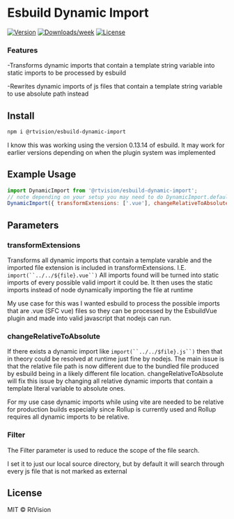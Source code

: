 Esbuild Dynamic Import
=============


[![Version](https://img.shields.io/npm/v/mocha-esbuild.svg)](https://npmjs.org/package/@rtvision/esbuild-dynamic-import)
[![Downloads/week](https://img.shields.io/npm/dw/mocha-esbuild.svg)](https://npmjs.org/package/@rtvision/esbuild-dynamic-import)
[![License](https://img.shields.io/npm/l/mocha-esbuild.svg)](https://github.com/RtVision/esbuild-dynamic-import/blob/master/package.json)

### Features
-Transforms dynamic imports that contain a template string variable into static imports to be processed by esbuild

-Rewrites dynamic imports of js files that contain a template string variable to use absolute path instead
                                                                                       
## Install
```sh
npm i @rtvision/esbuild-dynamic-import
```

I know this was working using the version 0.13.14 of esbuild. It may work for earlier versions depending on when the plugin system was implemented

## Example Usage

```js
import DynamicImport from '@rtvision/esbuild-dynamic-import';
// note depending on your setup you may need to do DynamicImport.default() instead
DynamicImport({ transformExtensions: ['.vue'], changeRelativeToAbsolute: true, filter: /src\/.*\.js$/ }),
```

## Parameters

  ### transformExtensions
   Transforms all dynamic imports that contain a template varable and the imported file extension
   is included in transformExtensions. I.E. `import(``../../${file}.vue``)`
   All imports found will be turned into static imports of every possible valid import it could be.
   It then uses the static imports instead of node dynamically importing the file at runtime

   My use case for this was I wanted esbuild to process the possible imports that are
   .vue (SFC vue) files so they can be processed by the EsbuildVue plugin and made into
   valid javascript that nodejs can run.
  
  ### changeRelativeToAbsolute
   If there exists a dynamic import like `import(``../../$file}.js``)`
   then that in theory could be resolved at runtime just fine by nodejs. The main
   issue is that the relative file path is now different due to the bundled file produced by
   esbuild being in a likely different file location. changeRelativeToAbsolute will fix this issue
   by changing all relative dynamic imports that contain a template literal variable to absolute ones.

   For my use case dynamic imports while using vite are needed to be relative for production builds
   especially since Rollup is currently used and Rollup requires all dynamic imports to be relative.
  
  ### Filter
   The Filter parameter is used to reduce the scope of the file search.

   I set it to just our local source directory, but by default it will search through every
   js file that is not marked as external

## License
MIT © RtVision
